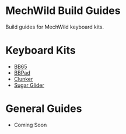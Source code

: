 # MechWild Build Guides
Build guides for MechWild keyboard kits.

# Keyboard Kits
- [BB65](keyboards/bb65)
- [BBPad](keyboards/bbpad)
- [Clunker](keyboards/clunker)
- [Sugar Glider](keyboards/sugarglider)

# General Guides
- Coming Soon
